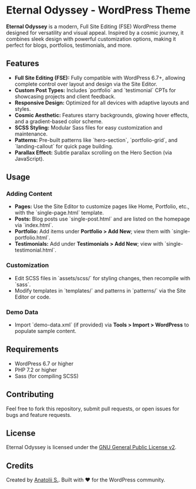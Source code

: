 # Eternal Odyssey - WordPress Theme

**Eternal Odyssey** is a modern, Full Site Editing (FSE) WordPress theme designed for versatility and visual appeal. Inspired by a cosmic journey, it combines sleek design with powerful customization options, making it perfect for blogs, portfolios, testimonials, and more.

## Features

- **Full Site Editing (FSE):** Fully compatible with WordPress 6.7+, allowing complete control over layout and design via the Site Editor.
- **Custom Post Types:** Includes \`portfolio\` and \`testimonial\` CPTs for showcasing projects and client feedback.
- **Responsive Design:** Optimized for all devices with adaptive layouts and styles.
- **Cosmic Aesthetic:** Features starry backgrounds, glowing hover effects, and a gradient-based color scheme.
- **SCSS Styling:** Modular Sass files for easy customization and maintenance.
- **Patterns:** Pre-built patterns like \`hero-section\`, \`portfolio-grid\`, and \`landing-callout\` for quick page building.
- **Parallax Effect:** Subtle parallax scrolling on the Hero Section (via JavaScript).

## Usage

### Adding Content
- **Pages:** Use the Site Editor to customize pages like Home, Portfolio, etc., with the \`single-page.html\` template.
- **Posts:** Blog posts use \`single-post.html\` and are listed on the homepage via \`index.html\`.
- **Portfolio:** Add items under **Portfolio > Add New**; view them with \`single-portfolio.html\`.
- **Testimonials:** Add under **Testimonials > Add New**; view with \`single-testimonial.html\`.

### Customization
- Edit SCSS files in \`assets/scss/\` for styling changes, then recompile with \`sass\`.
- Modify templates in \`templates/\` and patterns in \`patterns/\` via the Site Editor or code.

### Demo Data
- Import \`demo-data.xml\` (if provided) via **Tools > Import > WordPress** to populate sample content.

## Requirements

- WordPress 6.7 or higher
- PHP 7.2 or higher
- Sass (for compiling SCSS)

## Contributing

Feel free to fork this repository, submit pull requests, or open issues for bugs and feature requests.

## License

Eternal Odyssey is licensed under the [GNU General Public License v2](http://www.gnu.org/licenses/gpl-2.0.html).

## Credits

Created by [Anatolii S.](https://anatoliis.github.io/). Built with ❤️ for the WordPress community.
